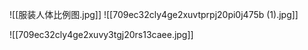 ![[服装人体比例图.jpg]]
![[709ec32cly4ge2xuvtprpj20pi0j475b (1).jpg]]

![[709ec32cly4ge2xuvy3tgj20rs13caee.jpg]]